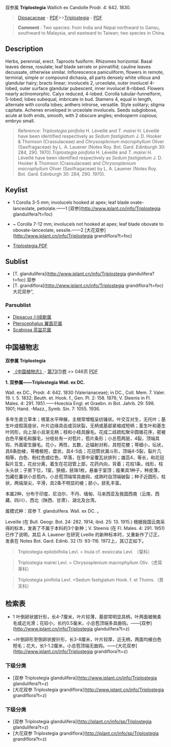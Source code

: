 双参属 **Triplostegia** Wallich ex Candolle Prodr. 4: 642. 1830.

> [Dipsacaceae](http://www.iplant.cn/info/Dipsacaceae?t=foc) - [PDF](http://www.iplant.cn/foc/pdf/Dipsacaceae.pdf)>>[Triplostegia](http://www.iplant.cn/info/Triplostegia?t=foc) - [PDF](http://www.iplant.cn/foc/pdf/Triplostegia.pdf)

> **Comment** : 
> Two species: from India and Nepal northward to Gansu, southward to Malaysia, and eastward to Taiwan; two species in China.

## Description

Herbs, perennial, erect. Taproots fusiform. Rhizomes horizontal. Basal leaves dense, rosulate; leaf blade serrate or pinnatifid; cauline leaves decussate, otherwise similar. Inflorescence paniculiform, flowers in remote, terminal, simple or compound dichasia, all parts densely white villous and glandular hairy; bracts linear; involucels 2, urceolate, outer involucel 4-lobed, outer surface glandular pubescent, inner involucel 8-ribbed. Flowers nearly actinomorphic. Calyx reduced, 4-lobed. Corolla tubular-funnelform, 5-lobed; lobes subequal, imbricate in bud. Stamens 4, equal in length, alternate with corolla lobes; anthers introrse, versatile. Style solitary; stigma capitate. Achenes enveloped in urceolate involucels. Seeds subglobose, acute at both ends, smooth, with 2 obscure angles; endosperm copious; embryo small.

> Reference: 
>*Triplostegia pinifolia* H. Léveillé and *T. mairei* H. Léveillé have been identified respectively as *Sedum fastigiatum* J. D. Hooker & Thomson (Crassulaceae) and *Chrysosplenium macrophyllum* Oliver (Saxifragaceae) by L. A. Lauener (Notes Roy. Bot. Gard. Edinburgh 30: 284, 290. 1970).*Triplostegia pinifolia* H. Léveillé and *T. mairei* H. Léveillé have been identified respectively as *Sedum fastigiatum* J. D. Hooker & Thomson (Crassulaceae) and *Chrysosplenium macrophyllum* Oliver (Saxifragaceae) by L. A. Lauener (Notes Roy. Bot. Gard. Edinburgh 30: 284, 290. 1970).

## Keylist

* 1 Corolla 3-5 mm; involucels hooked at apex; leaf blade ovate-lanceolate, petiolate.——1 [双参](http://www.iplant.cn/info/Triplostegia glandulifera?t=foc)
* ~ Corolla 7-12 mm; involucels not hooked at apex; leaf blade obovate to obovate-lanceolate, sessile.——2 [大花双参](http://www.iplant.cn/info/Triplostegia grandiflora?t=foc)

* [Triplostegia.PDF](http://www.iplant.cn/foc/pdf/Triplostegia.pdf)

## Sublist

* [T.  glandulifera](http://www.iplant.cn/info/Triplostegia glandulifera?t=foc)
 双参
* [T.  grandiflora](http://www.iplant.cn/info/Triplostegia grandiflora?t=foc) 大花双参",

### Parsublist

* [Dipsacus  川续断属](http://www.iplant.cn/info/Dipsacus?t=foc)
* [Pterocephalus  翼首花属](http://www.iplant.cn/info/Pterocephalus?t=foc)
* [Scabiosa  蓝盆花属](http://www.iplant.cn/info/Scabiosa?t=foc)

## 中国植物志

**双参属 Triplostegia**

* [《中国植物志》](http://www.iplant.cn/frps)- [第73(1)卷](http://www.iplant.cn/frps/vol/73(1)) >> 046页 [PDF](http://www.iplant.cn/frps/pdf/73(1)/046y.pdf)

**1. 双参属——Triplostegia Wall. ex DC.**

Wall. ex DC., Prodr. 4: 642. 1830 (Valerianaceae); in DC., Coll. Mem. 7. Valer. 19. t. 5. 1832; Beuth. et. Hook. f., Gen. Pl. 2: 158. 1876; V. Steenis in Fl. Males. 4: 291. 1951.——Hoeckia Engl. et Graebn. in Bot. Jahrb. 29: 598. 1901; Hand. -Mazz., Symb. Sin. 7: 1055. 1936.

多年生直立草本；根茎水平伸展，主根常增粗呈纺锤状。叶交互对生，无托叶；基生叶成假莲座状，叶片边缘具齿或羽状裂，无柄或基部紧缩成短柄；茎生叶和基生叶同形，向上渐小且渐无柄；枝和小枝具腺毛。花成二歧疏松聚伞圆锥花序，密被白色平展毛和腺毛，分枝处有一对苞片，苞片条形；小总苞两层，4裂，顶端具钩，外面密生腺毛。花小，两性，五数，近辐射对称，具短花梗；萼细小，坛状，具8条肋棱，萼檐极短，盘状，具4-5齿；花冠筒状漏斗形，顶端4-5裂，裂片几相等，白色、粉红色或红色，早落，在芽中呈覆瓦状排列；雄蕊4，等长，和花冠裂片互生，花丝分离，着生在花冠管上部，花药内向，背着；花柱1条，线形，柱头头状；子房下位，1室，狭细，胚珠1枚，悬垂于室顶；瘦果具1种子，种皮薄，包藏在囊状小总苞内，小总苞顶端常具曲钩，成熟时自顶端破裂；种子近圆形，柱状，两端渐尖，平滑，具2条不明显的棱；胚小，胚乳丰富。

本属2种，分布于印度、尼泊尔、不丹、缅甸、马来西亚及我国西南（云南、西藏、四川）、西北（陕西、甘肃）、湖北及台湾。

属模式种：双参 T. glandulifera. Wall. ex DC. 。

Leveille (在 Bull. Geogr. Bot. 24: 282. 1914; ibid. 25: 13. 1915.) 根据我国云南采得的标本，发表了不属于本科的3个新种；V. Steenis (在 Fl. Males. 4: 291. 1951) 已作了说明，其后 A. Lauener 在研究 Lveille 的新种标本时，又重新作了订正，发表在 Notes Bot. Gard. Edinb. 32 (1): 93-116. 1972上，其订正如下。

> Triplostegia epilobiifolia Levl. = Inula cf. exsiccata Levl. （菊科）

> Triplostegia mairei Levl. = Chrysosplenium macrophyllum Oliv.（虎耳草科）

> Triplostegia pinifolia Levl. =Sedum fastigiatum Hook. f. et Thoms.（景天科）

## 检索表

* 1 叶倒卵状披针形，长4-7厘米，叶片较薄，基部常明显具柄，叶两面被微柔毛或近光滑；花较小，长约0.5毫米，小总苞顶端多具曲钩。——[双参](http://www.iplant.cn/info/Triplostegia glandulifera?t=z)

* ~叶倒卵形至倒卵状披针形，长3-8厘米，叶片较厚，近无柄，两面均被白色短毛；花大，长1-1.2厘米，小总苞顶端无曲钩。——[大花双参](http://www.iplant.cn/info/Triplostegia grandiflora?t=z)

### 下级分类
* [双参  Triplostegia glandulifera](http://www.iplant.cn/info/Triplostegia glandulifera?t=z)
* [大花双参  Triplostegia grandiflora](http://www.iplant.cn/info/Triplostegia grandiflora?t=z)

### 下级分类
* [双参  Triplostegia glandulifera](http://iplant.cn/info/sp/Triplostegia glandulifera?t=z)
* [大花双参  Triplostegia grandiflora](http://iplant.cn/info/sp/Triplostegia grandiflora?t=z)
